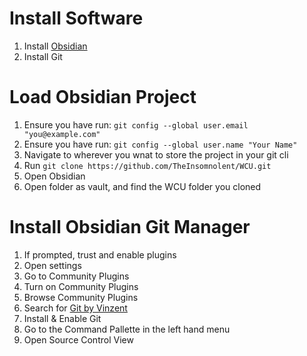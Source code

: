 # Install Software

1. Install [Obsidian](https://obsidian.md/)
2. Install Git

# Load Obsidian Project

1. Ensure you have run: `git config --global user.email "you@example.com"`
2. Ensure you have run: `git config --global user.name "Your Name"`
3. Navigate to wherever you wnat to store the project in your git cli
4. Run `git clone https://github.com/TheInsomnolent/WCU.git`
5. Open Obsidian
6. Open folder as vault, and find the WCU folder you cloned

# Install Obsidian Git Manager

1. If prompted, trust and enable plugins
2. Open settings
3. Go to Community Plugins
4. Turn on Community Plugins
5. Browse Community Plugins
6. Search for [Git by Vinzent](obsidian://show-plugin?id=obsidian-git)
7. Install & Enable Git
8. Go to the Command Pallette in the left hand menu
9. Open Source Control View
